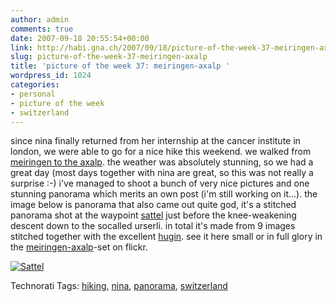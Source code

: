 ```yaml
---
author: admin
comments: true
date: 2007-09-18 20:55:54+00:00
link: http://habi.gna.ch/2007/09/18/picture-of-the-week-37-meiringen-axalp/
slug: picture-of-the-week-37-meiringen-axalp
title: 'picture of the week 37: meiringen-axalp '
wordpress_id: 1024
categories:
- personal
- picture of the week
- switzerland
---
```


since nina finally returned from her internship at the cancer institute in london, we were able to go for a nice hike this weekend. we walked from [meiringen to the axalp](http://tinyurl.com/2zxpop). the weather was absolutely stunning, so we had a great day (most days together with nina are great, so this was not really a surprise :-)
i've managed to shoot a bunch of  very nice pictures and one stunning panorama which merits an own post (i'm still working on it...).
the image below is panorama that also came out quite god, it's a stitched panorama shot at the waypoint [sattel](http://map.search.ch/meiringen?x=-2657&y=546&poi=verkehr,gastro,geo,anzeigen) just before the knee-weakening descent down to the socalled urserli. in total it's made from 9 images stitched together with the excellent [hugin](http://hugin.sourceforge.net/).
see it here small or in full glory in the [meiringen-axalp](http://flickr.com/photos/habi/sets/72157602063046768/)-set on flickr.



[![Sattel](http://habi.gna.ch/wp-content/uploads/2007/09/sattel-tm.jpg)](http://habi.gna.ch/wp-content/uploads/2007/09/sattel.jpg)




Technorati Tags: [hiking](http://www.technorati.com/tag/hiking), [nina](http://www.technorati.com/tag/nina), [panorama](http://www.technorati.com/tag/panorama), [switzerland](http://www.technorati.com/tag/switzerland)
